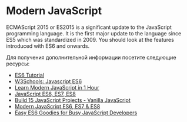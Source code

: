 # Modern JavaScript

ECMAScript 2015 or ES2015 is a significant update to the JavaScript programming language. It is the first major update to the language since ES5 which was standardized in 2009. You should look at the features introduced with ES6 and onwards.

Для получения дополнительной информации посетите следующие ресурсы:

- [ES6 Tutorial](https://www.javascripttutorial.net/es6/)
- [W3Schools: Javascript ES6](https://www.w3schools.com/js/js_es6.asp)
- [Learn Modern JavaScript in 1 Hour](https://www.youtube.com/watch?v=NCwa_xi0Uuc)
- [JavaScript ES6, ES7, ES8](https://www.youtube.com/watch?v=nZ1DMMsyVyI)
- [Build 15 JavaScript Projects - Vanilla JavaScript](https://www.youtube.com/watch?v=3PHXvlpOkf4)
- [Modern JavaScript ES6, ES7 & ES8](https://codeloop.org/learn-modern-javascript-es6-es7-es8)
- [Easy ES6 Goodies for Busy JavaScript Developers](https://thenewstack.io/fat-arrow-points-way-easy-es6-goodies-busy-js-devs/)
